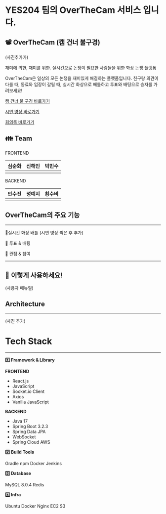 # YES204 팀의 OverTheCam 서비스 입니다.


## 📽️ OverTheCam (캠 건너 불구경)
(사진추가가)


재미에 의한, 재미를 위한.
실시간으로 논쟁이 필요한 사람들을 위한 화상 논쟁 플랫폼


OverTheCam은 일상의 모든 논쟁을 재미있게 해결하는 플랫폼입니다.
친구랑 의견이 다를 때, 동료와 입장이 갈릴 때,
실시간 화상으로 배틀하고 투표와 배팅으로 승자를 가려보세요!

[캠 건너 불 구경 바로가기](https://overthecam.site)

[시연 영상 바로가기]()

[회의록 바로가기](https://romantic-blanket-13b.notion.site/YES-204-OverTheCam-1739cee6017880c89ac1fa8ccee63de8?pvs=4)

👪 Team
---
FRONTEND

| 심순화 | 신해인 | 박민수|
| ------ | ------ |----- |
|      |        |      |

BACKEND

| 안수진 | 정예지 | 황수비 
| ------ | ------ |------|
|      |      |      |


## OverTheCam의 주요 기능
---
📌실시간 화상 배틀
(시연 영상 찍은 후 추가)

📌 투표 & 배팅

📌 관점 & 참여

---

## 🙌 이렇게 사용하세요!

(사용자 매뉴얼)

## Architecture
---
(사진 추가)

# Tech Stack
---
**1️⃣ Framework & Library**

**FRONTEND**
- React.js
- JavaScript
- Socket.io Client
- Axios
- Vanilla JavaScript

**BACKEND**
- Java 17
- Spring Boot 3.2.3
- Spring Data JPA
- WebSocket
- Spring Cloud AWS

**2️⃣ Build Tools**

Gradle
npm
Docker
Jenkins


**3️⃣ Database**

MySQL 8.0.4
Redis


**4️⃣ Infra**

Ubuntu 
Docker 
Nginx 
EC2 
S3




